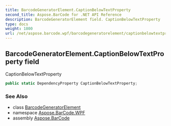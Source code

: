 ```yaml
---
title: BarcodeGeneratorElement.CaptionBelowTextProperty
second_title: Aspose.BarCode for .NET API Reference
description: BarcodeGeneratorElement field. CaptionBelowTextProperty
type: docs
weight: 1800
url: /net/aspose.barcode.wpf/barcodegeneratorelement/captionbelowtextproperty/
---
```

## BarcodeGeneratorElement.CaptionBelowTextProperty field

CaptionBelowTextProperty

```csharp
public static DependencyProperty CaptionBelowTextProperty;
```

### See Also

* class [BarcodeGeneratorElement](../)
* namespace [Aspose.BarCode.WPF](../../barcodegeneratorelement/)
* assembly [Aspose.BarCode](../../../)


